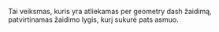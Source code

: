 Tai veiksmas, kuris yra atliekamas per geometry dash žaidimą, patvirtinamas žaidimo lygis, kurį sukurė pats asmuo.